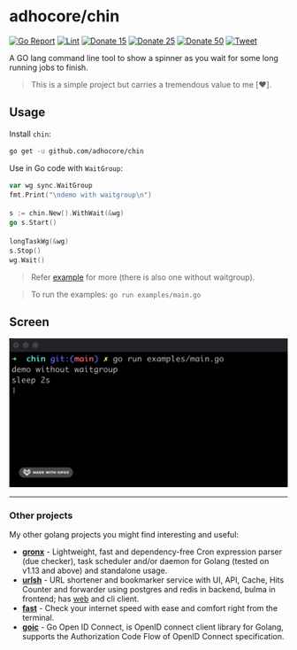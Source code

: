 # adhocore/chin

[![Go Report](https://goreportcard.com/badge/github.com/adhocore/chin)](https://goreportcard.com/report/github.com/adhocore/chin)
[![Lint](https://github.com/adhocore/chin/actions/workflows/lint-action.yml/badge.svg)](https://github.com/adhocore/chin/actions/workflows/lint-action.yml)
[![Donate 15](https://img.shields.io/badge/donate-paypal-blue.svg?style=flat-square&label=donate+15)](https://www.paypal.me/ji10/15usd)
[![Donate 25](https://img.shields.io/badge/donate-paypal-blue.svg?style=flat-square&label=donate+25)](https://www.paypal.me/ji10/25usd)
[![Donate 50](https://img.shields.io/badge/donate-paypal-blue.svg?style=flat-square&label=donate+50)](https://www.paypal.me/ji10/50usd)
[![Tweet](https://img.shields.io/twitter/url/http/shields.io.svg?style=social)](https://twitter.com/intent/tweet?text=Golang+tool+to+check+internet+speed+right+from+the+terminal&url=https://github.com/adhocore/fast&hashtags=golang,terminal,spinner,spin)


A GO lang command line tool to show a spinner as you wait for some long running jobs to finish.

> This is a simple project but carries a tremendous value to me [❤️].

## Usage

Install `chin`:
```sh
go get -u github.com/adhocore/chin
```

Use in Go code with `WaitGroup`:

```go
var wg sync.WaitGroup
fmt.Print("\ndemo with waitgroup\n")

s := chin.New().WithWait(&wg)
go s.Start()

longTaskWg(&wg)
s.Stop()
wg.Wait()
```

> Refer [example](./examples/main.go) for more (there is also one without waitgroup).

> To run the examples: `go run examples/main.go`

## Screen

![CHIN](./assets/chin.gif)

---
### Other projects
My other golang projects you might find interesting and useful:

- [**gronx**](https://github.com/adhocore/gronx) - Lightweight, fast and dependency-free Cron expression parser (due checker), task scheduler and/or daemon for Golang (tested on v1.13 and above) and standalone usage.
- [**urlsh**](https://github.com/adhocore/urlsh) - URL shortener and bookmarker service with UI, API, Cache, Hits Counter and forwarder using postgres and redis in backend, bulma in frontend; has [web](https://urlssh.xyz) and cli client.
- [**fast**](https://github.com/adhocore/fast) - Check your internet speed with ease and comfort right from the terminal.
- [**goic**](https://github.com/adhocore/goic) - Go Open ID Connect, is OpenID connect client library for Golang, supports the Authorization Code Flow of OpenID Connect specification.
